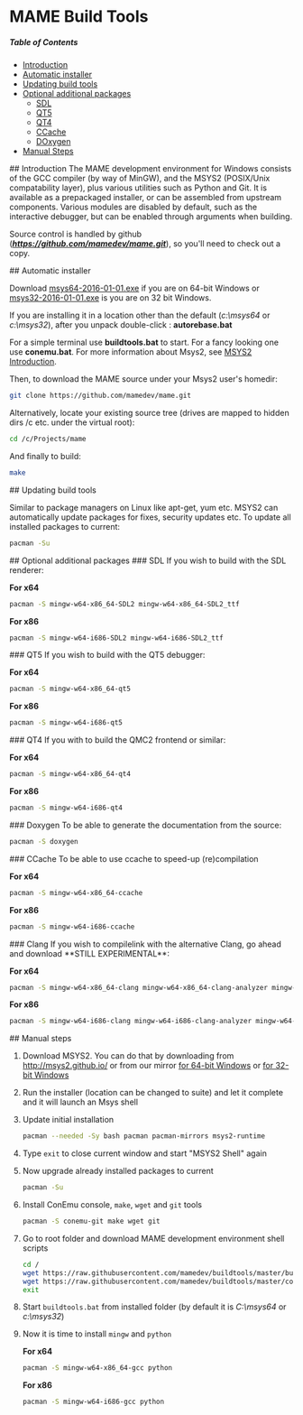 # MAME Build Tools

##### Table of Contents  
* [Introduction](#introduction)
* [Automatic installer](#automatic)  
* [Updating build tools](#updating)  
* [Optional additional packages](#optional)  
  * [SDL](#optional-sdl)  
  * [QT5](#optional-qt5)  
  * [QT4](#optional-qt4)  
  * [CCache](#optional-ccache)  
  * [DOxygen](#optional-doxygen)  
* [Manual Steps](#manual)

<a name="introduction"/>
## Introduction
The MAME development environment for Windows consists of the GCC compiler (by way of MinGW), and the MSYS2 (POSIX/Unix compatability layer), plus various utilities such as Python and Git. It is available as a prepackaged installer, or can be assembled from upstream components. Various modules are disabled by default, such as the interactive debugger, but can be enabled through arguments when building.

Source control is handled by github (***https://github.com/mamedev/mame.git***), so you'll need to check out a copy.

<a name="automatic"/>
## Automatic installer

Download [msys64-2016-01-01.exe](https://github.com/mamedev/buildtools/releases/download/1.0/msys64-2016-01-01.exe) if you are on 64-bit Windows
or [msys32-2016-01-01.exe](https://github.com/mamedev/buildtools/releases/download/1.0/msys32-2016-01-01.exe) is you are on 32 bit Windows.

If you are installing it in a location other than the default (*c:\msys64* or *c:\msys32*), after you unpack double-click : **autorebase.bat**

For a simple terminal use **buildtools.bat**  to start. For a fancy looking one use **conemu.bat**. For more information about Msys2, see [MSYS2 Introduction](http://sourceforge.net/p/msys2/wiki/MSYS2%20introduction/).

Then, to download the MAME source under your Msys2 user's homedir:
```sh
git clone https://github.com/mamedev/mame.git
```

Alternatively, locate your existing source tree (drives are mapped to hidden dirs /c etc. under the virtual root):
```sh
cd /c/Projects/mame
```

And finally to build:
```sh
make
```

<a name="updating"/>
## Updating build tools

Similar to package managers on Linux like apt-get, yum etc. MSYS2 can automatically update packages for fixes, security updates etc.
To update all installed packages to current:

```sh
pacman -Su
```

<a name="optional"/>
## Optional additional packages

<a name="optional-sdl"/>
### SDL
If you wish to build with the SDL renderer:

   **For x64**
   ```sh
   pacman -S mingw-w64-x86_64-SDL2 mingw-w64-x86_64-SDL2_ttf
   ```

   **For x86**
   ```sh
   pacman -S mingw-w64-i686-SDL2 mingw-w64-i686-SDL2_ttf
   ```

<a name="optional-qt5"/>
### QT5
If you wish to build with the QT5 debugger:

   **For x64**
   ```sh
   pacman -S mingw-w64-x86_64-qt5
   ```

   **For x86**
   ```sh
   pacman -S mingw-w64-i686-qt5
   ```

<a name="optional-qt4"/>
### QT4
If you with to build the QMC2 frontend or similar:

   **For x64**
   ```sh
   pacman -S mingw-w64-x86_64-qt4
   ```

   **For x86**
   ```sh
   pacman -S mingw-w64-i686-qt4
   ```

<a name="optional-doxygen"/>
### Doxygen
To be able to generate the documentation from the source:

   ```sh
   pacman -S doxygen 
   ```

<a name="optional-ccache"/>
### CCache
To be able to use ccache to speed-up (re)compilation

   **For x64**
   ```sh
   pacman -S mingw-w64-x86_64-ccache 
   ```

   **For x86**
   ```sh
   pacman -S mingw-w64-i686-ccache 
   ```

<a name="optional-clang"/>
### Clang
If you wish to compilelink with the alternative Clang, go ahead and download **STILL EXPERIMENTAL**:
 
   **For x64**
   ```sh
   pacman -S mingw-w64-x86_64-clang mingw-w64-x86_64-clang-analyzer mingw-w64-x86_64-clang-tools-extra 
   ```

   **For x86**
   ```sh
   pacman -S mingw-w64-i686-clang mingw-w64-i686-clang-analyzer mingw-w64-i686-clang-tools-extra
   ```

<a name="manual"/>
## Manual steps

1. Download MSYS2. You can do that by downloading from http://msys2.github.io/ or
   from our mirror [for 64-bit Windows](https://github.com/mamedev/buildtools/releases/download/1.0/msys2-x86_64-20150916.exe) or [for 32-bit Windows](https://github.com/mamedev/buildtools/releases/download/1.0/msys2-i686-20150916.exe)

2. Run the installer (location can be changed to suite) and let it complete and it will launch an Msys shell

3. Update initial installation

   ```sh
   pacman --needed -Sy bash pacman pacman-mirrors msys2-runtime
   ```
4. Type `exit` to close current window and start "MSYS2 Shell" again 

5. Now upgrade already installed packages to current

   ```sh
   pacman -Su
   ```
6. Install ConEmu console, `make`, `wget` and `git` tools

   ```sh
   pacman -S conemu-git make wget git
   ```
7. Go to root folder and download MAME development environment shell scripts

   ```sh
   cd /
   wget https://raw.githubusercontent.com/mamedev/buildtools/master/buildtools.bat
   wget https://raw.githubusercontent.com/mamedev/buildtools/master/conemu.bat
   exit
   ```
8. Start  ```buildtools.bat``` from installed folder (by default it is *C:\msys64* or *c:\msys32*)

9. Now it is time to install `mingw` and `python`

   **For x64**
   ```sh
   pacman -S mingw-w64-x86_64-gcc python
   ```

   **For x86**
   ```sh
   pacman -S mingw-w64-i686-gcc python
   ```

